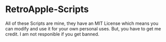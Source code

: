 # RetroApple-Scripts

All of these Scripts are mine, they have an MIT License which means you can modify and use it for your own personal uses. But, you have to get me credit. 
I am not responible if you get banned.
